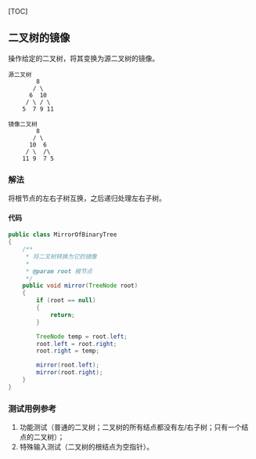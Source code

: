 [TOC]

## 二叉树的镜像
操作给定的二叉树，将其变换为源二叉树的镜像。

```
源二叉树 
		8
       / \
      6  10
     / \ / \
    5  7 9 11

镜像二叉树
		8
       / \
      10  6
     / \  /\
    11 9  7 5
```

### 解法
将根节点的左右子树互换，之后递归处理左右子树。


#### 代码
```java
public class MirrorOfBinaryTree
{
    /**
     * 将二叉树转换为它的镜像
     *
     * @param root 根节点
     */
    public void mirror(TreeNode root)
    {
        if (root == null)
        {
            return;
        }

        TreeNode temp = root.left;
        root.left = root.right;
        root.right = temp;

        mirror(root.left);
        mirror(root.right);
    }
}
```



### 测试用例参考
1. 功能测试（普通的二叉树；二叉树的所有结点都没有左/右子树；只有一个结点的二叉树）；
2. 特殊输入测试（二叉树的根结点为空指针）。

